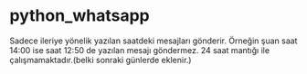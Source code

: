 # python_whatsapp

Sadece ileriye yönelik yazılan saatdeki mesajları gönderir.
Örneğin şuan saat 14:00 ise saat 12:50 de yazılan mesajı göndermez. 24 saat mantığı ile çalışmamaktadır.(belki sonraki günlerde eklenir.)
